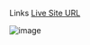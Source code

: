 Links
[Live Site URL](https://travlog-web-nu.vercel.app/)

![image](https://github.com/user-attachments/assets/69407f76-9521-48a6-ade2-28b5c700f2c0)
